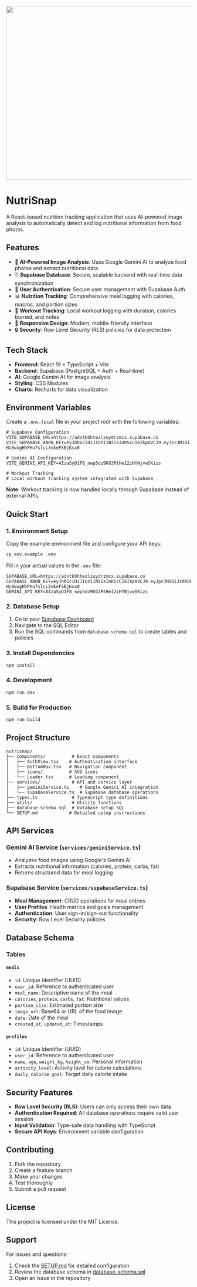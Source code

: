 <div align="center">
<img width="1200" height="475" alt="GHBanner" src="https://github.com/user-attachments/assets/0aa67016-6eaf-458a-adb2-6e31a0763ed6" />
</div>

# NutriSnap

A React-based nutrition tracking application that uses AI-powered image analysis to automatically detect and log nutritional information from food photos.

## Features

- 📸 **AI-Powered Image Analysis**: Uses Google Gemini AI to analyze food photos and extract nutritional data
- 🗄️ **Supabase Database**: Secure, scalable backend with real-time data synchronization
- 👤 **User Authentication**: Secure user management with Supabase Auth
- 📊 **Nutrition Tracking**: Comprehensive meal logging with calories, macros, and portion sizes
- 💪 **Workout Tracking**: Local workout logging with duration, calories burned, and notes
- 📱 **Responsive Design**: Modern, mobile-friendly interface
- 🔒 **Security**: Row Level Security (RLS) policies for data protection

## Tech Stack

- **Frontend**: React 19 + TypeScript + Vite
- **Backend**: Supabase (PostgreSQL + Auth + Real-time)
- **AI**: Google Gemini AI for image analysis
- **Styling**: CSS Modules
- **Charts**: Recharts for data visualization

## Environment Variables

Create a `.env.local` file in your project root with the following variables:

```env
# Supabase Configuration
VITE_SUPABASE_URL=https://adxtkbhtezlzuydrzmcx.supabase.co
VITE_SUPABASE_ANON_KEY=eyJhbGciOiJIUzI1NiIsInR5cCI6IkpXVCJ9.eyJpc3MiOiJzdXBhYmFzZSIsInJlZiI6ImFkeHRrYmh0ZXpsenV5ZHJ6bWN4Iiwicm9sZSI6ImFub24iLCJpYXQiOjE3NTUzMzc0NjIsImV4cCI6MjA3MDkxMzQ2Mn0.IEQZLSHdJ8nyz8-Hc8wxgHhPHu7slcL3vkeFSBjKsx0

# Gemini AI Configuration
VITE_GEMINI_API_KEY=AIzaSyD1F8_nwp5dz9KG3RtHe12iHYNjvwSKizs

# Workout Tracking
# Local workout tracking system integrated with Supabase
```

**Note**: Workout tracking is now handled locally through Supabase instead of external APIs.

## Quick Start

### 1. Environment Setup

Copy the example environment file and configure your API keys:

```bash
cp env.example .env
```

Fill in your actual values in the `.env` file:

```env
SUPABASE_URL=https://adxtkbhtezlzuydrzmcx.supabase.co
SUPABASE_ANON_KEY=eyJhbGciOiJIUzI1NiIsInR5cCI6IkpXVCJ9.eyJpc3MiOiJzdXBhYmFzZSIsInJlZiI6ImFkeHRrYmh0ZXpsenV5ZHJ6bWN4Iiwicm9sZSI6ImFub24iLCJpYXQiOjE3NTUzMzc0NjIsImV4cCI6MjA3MDkxMzQ2Mn0.IEQZLSHdJ8nyz8-Hc8wxgHhPHu7slcL3vkeFSBjKsx0
GEMINI_API_KEY=AIzaSyD1F8_nwp5dz9KG3RtHe12iHYNjvwSKizs
```

### 2. Database Setup

1. Go to your [Supabase Dashboard](https://supabase.com/dashboard)
2. Navigate to the SQL Editor
3. Run the SQL commands from `database-schema.sql` to create tables and policies

### 3. Install Dependencies

```bash
npm install
```

### 4. Development

```bash
npm run dev
```

### 5. Build for Production

```bash
npm run build
```

## Project Structure

```
nutrisnap/
├── components/          # React components
│   ├── AuthView.tsx    # Authentication interface
│   ├── BottomNav.tsx   # Navigation component
│   ├── icons/          # SVG icons
│   └── Loader.tsx      # Loading component
├── services/            # API and service layer
│   ├── geminiService.ts    # Google Gemini AI integration
│   └── supabaseService.ts  # Supabase database operations
├── types.ts             # TypeScript type definitions
├── utils/               # Utility functions
├── database-schema.sql  # Database setup SQL
└── SETUP.md            # Detailed setup instructions
```

## API Services

### Gemini AI Service (`services/geminiService.ts`)
- Analyzes food images using Google's Gemini AI
- Extracts nutritional information (calories, protein, carbs, fat)
- Returns structured data for meal logging

### Supabase Service (`services/supabaseService.ts`)
- **Meal Management**: CRUD operations for meal entries
- **User Profiles**: Health metrics and goals management
- **Authentication**: User sign-in/sign-out functionality
- **Security**: Row Level Security policies

## Database Schema

### Tables

#### `meals`
- `id`: Unique identifier (UUID)
- `user_id`: Reference to authenticated user
- `meal_name`: Descriptive name of the meal
- `calories`, `protein`, `carbs`, `fat`: Nutritional values
- `portion_size`: Estimated portion size
- `image_url`: Base64 or URL of the food image
- `date`: Date of the meal
- `created_at`, `updated_at`: Timestamps

#### `profiles`
- `id`: Unique identifier (UUID)
- `user_id`: Reference to authenticated user
- `name`, `age`, `weight_kg`, `height_cm`: Personal information
- `activity_level`: Activity level for calorie calculations
- `daily_calorie_goal`: Target daily calorie intake

## Security Features

- **Row Level Security (RLS)**: Users can only access their own data
- **Authentication Required**: All database operations require valid user session
- **Input Validation**: Type-safe data handling with TypeScript
- **Secure API Keys**: Environment variable configuration

## Contributing

1. Fork the repository
2. Create a feature branch
3. Make your changes
4. Test thoroughly
5. Submit a pull request

## License

This project is licensed under the MIT License.

## Support

For issues and questions:
1. Check the [SETUP.md](SETUP.md) for detailed configuration
2. Review the database schema in [database-schema.sql](database-schema.sql)
3. Open an issue in the repository

